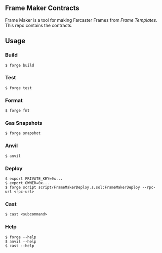 ## Frame Maker Contracts
Frame Maker is a tool for making Farcaster Frames from _Frame Templates_. This repo contains the contracts.

## Usage

### Build

```shell
$ forge build
```

### Test

```shell
$ forge test
```

### Format

```shell
$ forge fmt
```

### Gas Snapshots

```shell
$ forge snapshot
```

### Anvil

```shell
$ anvil
```

### Deploy

```shell
$ export PRIVATE_KEY=0x...
$ export OWNER=0x...
$ forge script script/FrameMakerDeploy.s.sol:FrameMakerDeploy --rpc-url <rpc-url>
```

### Cast

```shell
$ cast <subcommand>
```

### Help

```shell
$ forge --help
$ anvil --help
$ cast --help
```

